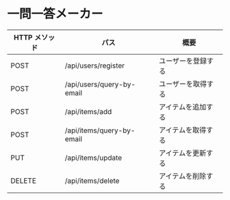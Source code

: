 # 一問一答メーカー

| HTTP メソッド | パス                      | 概要               |
| ------------- | ------------------------- | ------------------ |
| POST          | /api/users/register       | ユーザーを登録する |
| POST          | /api/users/query-by-email | ユーザーを取得する |
| POST          | /api/items/add            | アイテムを追加する |
| POST          | /api/items/query-by-email | アイテムを取得する |
| PUT           | /api/items/update         | アイテムを更新する |
| DELETE        | /api/items/delete         | アイテムを削除する |

